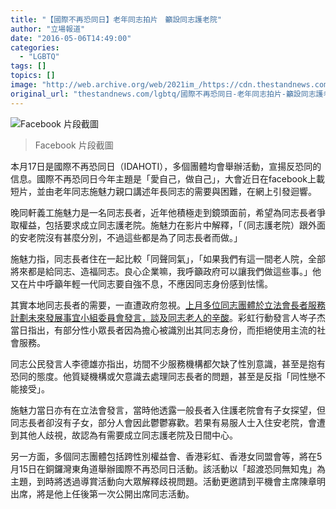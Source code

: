 ```yaml
---
title: "【國際不再恐同日】老年同志拍片　籲設同志護老院"
author: "立場報道"
date: "2016-05-06T14:49:00"
categories:
  - "LGBTQ"
tags: []
topics: []
image: "http://web.archive.org/web/2021im_/https://cdn.thestandnews.com/media/photos/cache/old_bUPgK_1200x0.png"
original_url: "thestandnews.com/lgbtq/國際不再恐同日-老年同志拍片-籲設同志護老院"
---
```

![Facebook 片段截圖](http://web.archive.org/web/2021im_/https://cdn.thestandnews.com/media/photos/cache/old_bUPgK_1200x0.png)

> Facebook 片段截圖

本月17日是國際不再恐同日（IDAHOTI），多個團體均會舉辦活動，宣揚反恐同的信息。國際不再恐同日今年主題是「愛自己，做自己」，大會近日在facebook上載短片，並由老年同志施魅力親口講述年長同志的需要與困難，在網上引發迴響。

晚同軒義工施魅力是一名同志長者，近年他積極走到鏡頭面前，希望為同志長者爭取權益，包括要求成立同志護老院。施魅力在影片中解釋，「（同志護老院）跟外面的安老院沒有甚麼分別，不過這些都是為了同志長者而做。」

施魅力指，同志長者住在一起比較「同聲同氣」，「如果我們有這一間老人院，全部將來都是給同志、造福同志。良心企業嘛，我呼籲政府可以讓我們做這些事。」他又在片中呼籲年輕一代同志要自強不息，不應因同志身份感到怯懦。

其實本地同志長者的需要，一直遭政府忽視。[上月多位同志團體於立法會長者服務計劃未來發展事宜小組委員會發言，談及同志老人的辛酸](../../lgbtq/%E5%90%8C%E5%BF%97%E9%95%B7%E8%80%85%E6%86%82%E8%A2%AB%E6%AD%A7%E8%A6%96-%E5%9C%98%E9%AB%94%E4%BF%83%E6%94%BF%E5%BA%9C%E6%88%90%E7%AB%8B%E5%90%8C%E5%BF%97%E5%AE%89%E8%80%81%E9%99%A2/)。彩虹行動發言人岑子杰當日指出，有部分性小眾長者因為擔心被識別出其同志身份，而拒絕使用主流的社會服務。

同志公民發言人李德雄亦指出，坊間不少服務機構都欠缺了性別意識，甚至是抱有恐同的態度。他質疑機構或欠意識去處理同志長者的問題，甚至是反指「同性戀不能接受」。

施魅力當日亦有在立法會發言，當時他透露一般長者入住護老院會有子女探望，但同志長者卻沒有子女，部分人會因此鬱鬱寡歡。若果有易服人士入住安老院，會遭到其他人歧視，故認為有需要成立同志護老院及日間中心。

另一方面，多個同志團體包括跨性別權益會、香港彩虹、香港女同盟會等，將在5月15日在銅鑼灣東角道舉辦國際不再恐同日活動。該活動以「超渡恐同無知鬼」為主題，到時將透過導賞活動向大眾解釋歧視問題。活動更邀請到平機會主席陳章明出席，將是他上任後第一次公開出席同志活動。